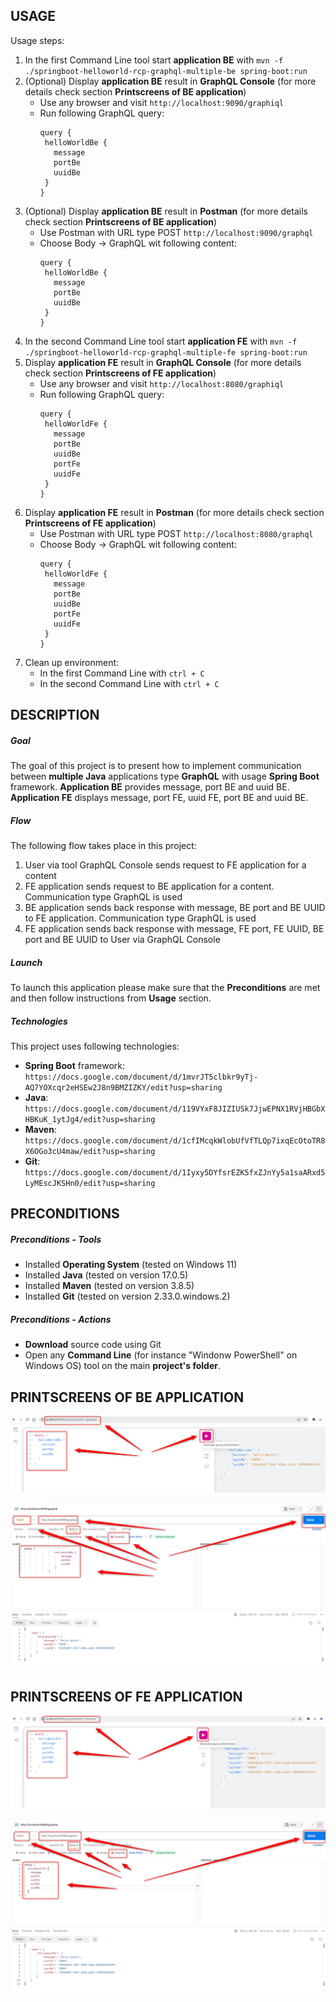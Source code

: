 USAGE
-----

Usage steps:
1. In the first Command Line tool start **application BE** with `mvn -f ./springboot-helloworld-rcp-graphql-multiple-be spring-boot:run`
1. (Optional) Display **application BE** result in **GraphQL Console** (for more details check section **Printscreens of BE application**)
     * Use any browser and visit `http://localhost:9090/graphiql`
     * Run following GraphQL query:
         ```
         query {
          helloWorldBe {
            message
            portBe
            uuidBe
          }
        }
       ```
1. (Optional) Display **application BE** result in **Postman** (for more details check section **Printscreens of BE application**)
     * Use Postman with URL type POST `http://localhost:9090/graphql`
     * Choose Body -> GraphQL wit following content:
         ```
         query {
          helloWorldBe {
            message
            portBe
            uuidBe
          }
        }
       ```
1. In the second Command Line tool start **application FE** with `mvn -f ./springboot-helloworld-rcp-graphql-multiple-fe spring-boot:run`
1. Display **application FE** result in **GraphQL Console** (for more details check section **Printscreens of FE application**)
     * Use any browser and visit `http://localhost:8080/graphiql`
     * Run following GraphQL query:
         ```
         query {
          helloWorldFe {
            message
            portBe
            uuidBe
            portFe
            uuidFe
          }
        }
       ```
1. Display **application FE** result in **Postman** (for more details check section **Printscreens of FE application**)
     * Use Postman with URL type POST `http://localhost:8080/graphql`
     * Choose Body -> GraphQL wit following content:
         ```
         query {
          helloWorldFe {
            message
            portBe
            uuidBe
            portFe
            uuidFe
          }
        }
       ```
1. Clean up environment:
    * In the first Command Line with `ctrl + C`
    * In the second Command Line with `ctrl + C`


DESCRIPTION
-----------

##### Goal
The goal of this project is to present how to implement communication between **multiple Java** applications type **GraphQL** with usage **Spring Boot** framework. **Application BE** provides message, port BE and uuid BE. **Application FE** displays message, port FE, uuid FE, port BE and uuid BE.

##### Flow
The following flow takes place in this project:
1. User via tool GraphQL Console sends request to FE application for a content
1. FE application sends request to BE application for a content. Communication type GraphQL is used
1. BE application sends back response with message, BE port and BE UUID to FE application. Communication type GraphQL is used
1. FE application sends back response with message, FE port, FE UUID, BE port and BE UUID to User via GraphQL Console

##### Launch
To launch this application please make sure that the **Preconditions** are met and then follow instructions from **Usage** section.

##### Technologies
This project uses following technologies:
* **Spring Boot** framework: `https://docs.google.com/document/d/1mvrJT5clbkr9yTj-AQ7YOXcqr2eHSEw2J8n9BMZIZKY/edit?usp=sharing`
* **Java**: `https://docs.google.com/document/d/119VYxF8JIZIUSk7JjwEPNX1RVjHBGbXHBKuK_1ytJg4/edit?usp=sharing`
* **Maven**: `https://docs.google.com/document/d/1cfIMcqkWlobUfVfTLQp7ixqEcOtoTR8X6OGo3cU4maw/edit?usp=sharing`
* **Git**: `https://docs.google.com/document/d/1Iyxy5DYfsrEZK5fxZJnYy5a1saARxd5LyMEscJKSHn0/edit?usp=sharing`


PRECONDITIONS
-------------

##### Preconditions - Tools
* Installed **Operating System** (tested on Windows 11)
* Installed **Java** (tested on version 17.0.5)
* Installed **Maven** (tested on version 3.8.5)
* Installed **Git** (tested on version 2.33.0.windows.2)

##### Preconditions - Actions
* **Download** source code using Git 
* Open any **Command Line** (for instance "Windonw PowerShell" on Windows OS) tool on the main **project's folder**.


PRINTSCREENS OF BE APPLICATION
------------------------------

![My Image](images/image-01.png)

![My Image](images/image-02.png)


PRINTSCREENS OF FE APPLICATION
------------------------------

![My Image](images/image-03.png)

![My Image](images/image-04.png)